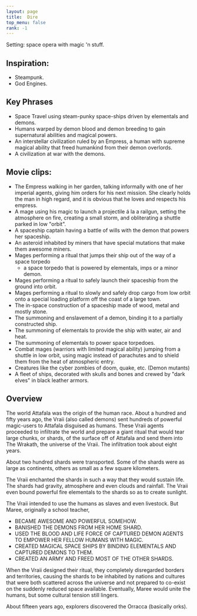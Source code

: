 ```yaml
---
layout: page
title:  Dire
top_menu: false
rank: -1
---
```


Setting: space opera with magic 'n stuff.

## Inspiration:
* Steampunk.
* God Engines.

## Key Phrases
* Space Travel using steam-punky space-ships driven by elementals and demons.
* Humans warped by demon blood and demon breeding to gain supernatural abilities
and magical powers.
* An interstellar civilization ruled by an Empress, a human with supreme magical
  ability that freed humankind from their demon overlords.
* A civilization at war with the demons.

## Movie clips:

* The Empress walking in her garden, talking informally with one of her imperial agents,
  giving him orders for his next mission. She clearly holds the man in high regard, and
  it is obvious that he loves and respects his empress.
* A mage using his magic to launch a projectile á la a railgun,
  setting the atmosphere on fire, creating a small storm, and obliterating
  a shuttle parked in low "orbit".
* A spaceship captain having a battle of wills with the demon that powers her spaceship.
* An asteroid inhabited by miners that have special mutations that make them awesome miners.
* Mages performing a ritual that jumps their ship out of the way of a space torpedo
  - a space torpedo that is powered by elementals, imps or a minor demon.
* Mages performing a ritual to safely launch their spaceship from the ground into orbit.
* Mages performing a ritual to slowly and safely drop cargo from low orbit onto a
  special loading platform off the coast of a large town.
* The in-space construction of a spaceship made of wood, metal and mostly stone.
* The summoning and enslavement of a demon, binding it to a partially constructed ship.
* The summoning of elementals to provide the ship with water, air and heat.
* The summoning of elementals to power space torpedoes.
* Combat mages (warriors with limited magical ability) jumping
  from a shuttle in low orbit, using magic instead of parachutes
  and to shield them from the heat of atmospheric entry.
* Creatures like the cyber zombies of doom, quake, etc. (Demon mutants)
* A fleet of ships, decorated with skulls and bones and crewed by "dark elves" in black leather armors.


## Overview
The world Attafala was the origin of the human race.
About a hundred and fifty years ago, the Vraii (also called demons) sent hundreds
of powerful magic-users to Attafala disguised as humans.
These Vraii agents proceeded to infiltrate the world and prepare a giant ritual
that would tear large chunks, or shards, of the surface off of Attafala and send
them into The Wrakath, the universe of the Vraii. The infiltration took about eight years.

About two hundred shards were transported. Some of the shards were as large as continents,
others as small as a few square kilometers.

The Vraii enchanted the shards in such a way that they would sustain life.
The shards had gravity, atmosphere and even clouds and rainfall.
The Vraii even bound powerful fire elementals to the shards so as to create sunlight.

The Vraii intended to use the humans as slaves and even livestock.
But Maree, originally a school teacher,
* BECAME AWESOME AND POWERFUL SOMEHOW.
* BANISHED THE DEMONS FROM HER HOME SHARD.
* USED THE BLOOD AND LIFE FORCE OF CAPTURED DEMON AGENTS
TO EMPOWER HER FELLOW HUMANS WITH MAGIC.
* CREATED MAGICAL SPACE SHIPS BY BINDING ELEMENTALS AND
CAPTURED DEMONS TO THEM.
* CREATED AN ARMY AND FREED MOST OF THE OTHER SHARDS.

When the Vraii designed their ritual, they completely disregarded borders and territories,
causing the shards to be inhabited by nations and cultures that were both scattered across
the universe and not prepared to co-exist on the suddenly reduced space available.
Eventually, Maree would unite the humans, but some cultural tension still lingers.

About fifteen years ago, explorers discovered the Orracca (basically orks).
